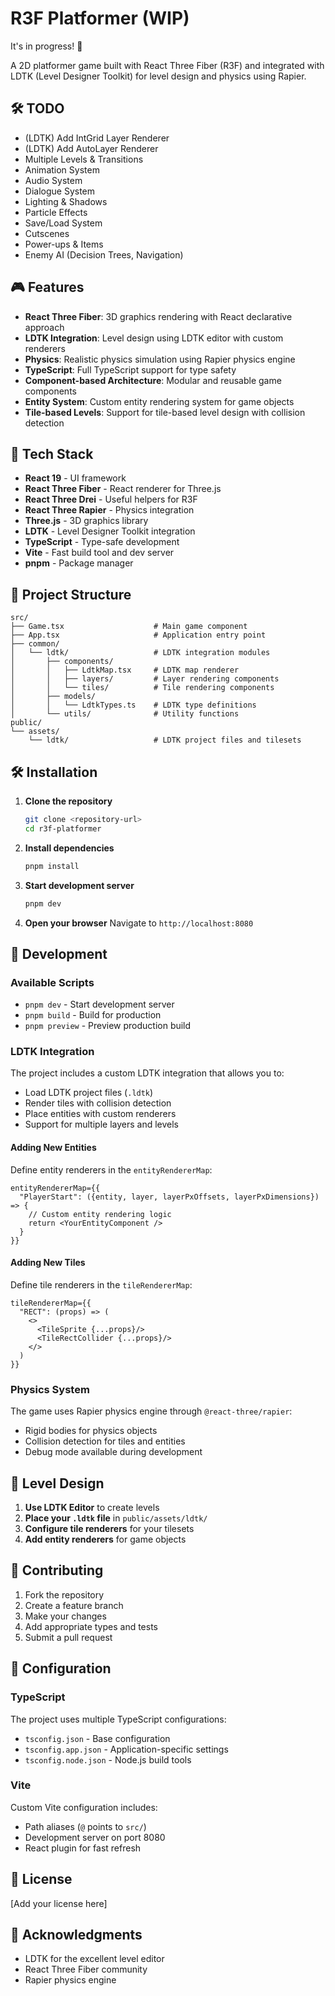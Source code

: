 # R3F Platformer (WIP)

It's in progress! 🚧

A 2D platformer game built with React Three Fiber (R3F) and integrated with LDTK (Level Designer Toolkit) for level design and physics using Rapier.

## 🛠 TODO

- (LDTK) Add IntGrid Layer Renderer
- (LDTK) Add AutoLayer Renderer
- Multiple Levels & Transitions
- Animation System
- Audio System
- Dialogue System
- Lighting & Shadows
- Particle Effects
- Save/Load System
- Cutscenes
- Power-ups & Items
- Enemy AI (Decision Trees, Navigation)

## 🎮 Features

- **React Three Fiber**: 3D graphics rendering with React declarative approach
- **LDTK Integration**: Level design using LDTK editor with custom renderers
- **Physics**: Realistic physics simulation using Rapier physics engine
- **TypeScript**: Full TypeScript support for type safety
- **Component-based Architecture**: Modular and reusable game components
- **Entity System**: Custom entity rendering system for game objects
- **Tile-based Levels**: Support for tile-based level design with collision detection

## 🚀 Tech Stack

- **React 19** - UI framework
- **React Three Fiber** - React renderer for Three.js
- **React Three Drei** - Useful helpers for R3F
- **React Three Rapier** - Physics integration
- **Three.js** - 3D graphics library
- **LDTK** - Level Designer Toolkit integration
- **TypeScript** - Type-safe development
- **Vite** - Fast build tool and dev server
- **pnpm** - Package manager

## 📁 Project Structure

```
src/
├── Game.tsx                    # Main game component
├── App.tsx                     # Application entry point
├── common/
│   └── ldtk/                   # LDTK integration modules
│       ├── components/
│       │   ├── LdtkMap.tsx     # LDTK map renderer
│       │   ├── layers/         # Layer rendering components
│       │   └── tiles/          # Tile rendering components
│       ├── models/
│       │   └── LdtkTypes.ts    # LDTK type definitions
│       └── utils/              # Utility functions
public/
└── assets/
    └── ldtk/                   # LDTK project files and tilesets
```

## 🛠️ Installation

1. **Clone the repository**
   ```bash
   git clone <repository-url>
   cd r3f-platformer
   ```

2. **Install dependencies**
   ```bash
   pnpm install
   ```

3. **Start development server**
   ```bash
   pnpm dev
   ```

4. **Open your browser**
   Navigate to `http://localhost:8080`

## 🎯 Development

### Available Scripts

- `pnpm dev` - Start development server
- `pnpm build` - Build for production
- `pnpm preview` - Preview production build

### LDTK Integration

The project includes a custom LDTK integration that allows you to:

- Load LDTK project files (`.ldtk`)
- Render tiles with collision detection
- Place entities with custom renderers
- Support for multiple layers and levels

#### Adding New Entities

Define entity renderers in the `entityRendererMap`:

```tsx
entityRendererMap={{
  "PlayerStart": ({entity, layer, layerPxOffsets, layerPxDimensions}) => {
    // Custom entity rendering logic
    return <YourEntityComponent />
  }
}}
```

#### Adding New Tiles

Define tile renderers in the `tileRendererMap`:

```tsx
tileRendererMap={{
  "RECT": (props) => (
    <>
      <TileSprite {...props}/>
      <TileRectCollider {...props}/>
    </>
  )
}}
```

### Physics System

The game uses Rapier physics engine through `@react-three/rapier`:

- Rigid bodies for physics objects
- Collision detection for tiles and entities
- Debug mode available during development

## 🎨 Level Design

1. **Use LDTK Editor** to create levels
2. **Place your `.ldtk` file** in `public/assets/ldtk/`
3. **Configure tile renderers** for your tilesets
4. **Add entity renderers** for game objects

## 📝 Contributing

1. Fork the repository
2. Create a feature branch
3. Make your changes
4. Add appropriate types and tests
5. Submit a pull request

## 🔧 Configuration

### TypeScript

The project uses multiple TypeScript configurations:
- `tsconfig.json` - Base configuration
- `tsconfig.app.json` - Application-specific settings
- `tsconfig.node.json` - Node.js build tools

### Vite

Custom Vite configuration includes:
- Path aliases (`@` points to `src/`)
- Development server on port 8080
- React plugin for fast refresh

## 📄 License

[Add your license here]

## 🤝 Acknowledgments

- LDTK for the excellent level editor
- React Three Fiber community
- Rapier physics engine
